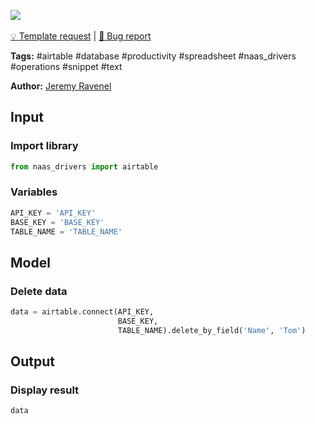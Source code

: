 <a href="https://app.naas.ai/user-redirect/naas/downloader?url=https://raw.githubusercontent.com/jupyter-naas/awesome-notebooks/master/Airtable/Airtable_Delete_data.ipynb" target="_parent"><img src="https://naasai-public.s3.eu-west-3.amazonaws.com/open_in_naas.svg"/></a><br><br><a href="https://github.com/jupyter-naas/awesome-notebooks/issues/new?assignees=&labels=&template=template-request.md&title=Tool+-+Action+of+the+notebook+">💡 Template request</a> | <a href="https://github.com/jupyter-naas/awesome-notebooks/issues/new?assignees=&labels=bug&template=bug_report.md&title=Airtable+-+Delete+data:+Error+short+description">🚨 Bug report</a>

**Tags:** #airtable #database #productivity #spreadsheet #naas_drivers #operations #snippet #text

**Author:** [Jeremy Ravenel](https://www.linkedin.com/in/ACoAAAJHE7sB5OxuKHuzguZ9L6lfDHqw--cdnJg/)

## Input

### Import library


```python
from naas_drivers import airtable
```

### Variables


```python
API_KEY = 'API_KEY'
BASE_KEY = 'BASE_KEY'
TABLE_NAME = 'TABLE_NAME'
```

## Model

### Delete data


```python
data = airtable.connect(API_KEY,
                        BASE_KEY,
                        TABLE_NAME).delete_by_field('Name', 'Tom')
```

## Output

### Display result


```python
data
```
